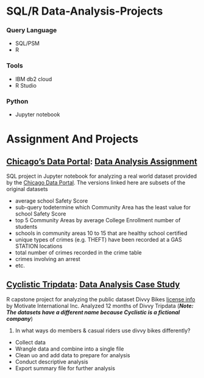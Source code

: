 # SQL/R Data-Analysis-Projects
### Query Language
* SQL/PSM
* R
### Tools
* IBM db2 cloud
* R Studio
### Python
* Jupyter notebook
# Assignment And Projects
## [Chicago’s Data Portal](https://data.cityofchicago.org/Education/Chicago-Public-Schools-Progress-Report-Cards-2011-/9xs2-f89t?cm_mmc=Email_Newsletter-_-Developer_Ed%2BTech-_-WW_WW-_-SkillsNetwork-Courses-IBMDeveloperSkillsNetwork-DB0201EN-SkillsNetwork-20127838&cm_mmca1=000026UJ&cm_mmca2=10006555&cm_mmca3=M12345678&cvosrc=email.Newsletter.M12345678&cvo_campaign=000026UJ): [Data Analysis Assignment](https://github.com/paslamu/Data-Analysis-Projects/tree/main/CSV%20DATA)

SQL project in Jupyter notebook for analyzing a real world dataset provided by the [Chicago Data Portal](https://data.cityofchicago.org/Education/Chicago-Public-Schools-Progress-Report-Cards-2011-/9xs2-f89t).
The versions linked here are subsets of the original datasets
*  average school Safety Score
*  sub-query todetermine which Community Area has the least value for school Safety Score
*  top 5 Community Areas by average College Enrollment number of students
*  schools in community areas 10 to 15 that are healthy school certified
*  unique types of crimes (e.g. THEFT) have been recorded at a GAS STATION locations
*  total number of crimes recorded in the crime table
*  crimes involving an arrest
*  etc.

## [Cyclistic Tripdata](https://divvy-tripdata.s3.amazonaws.com/index.html): [Data Analysis Case Study](https://github.com/paslamu/Data-Analysis-Projects/tree/main/R_Projects)
 
 R capstone project for analyzing the public dataset Divvy Bikes [license info]( https://www.divvybikes.com/data-license-agreement) by Motivate
 International Inc. Analyzed 12 months of Divvy Tripdata (***Note: The datasets have a different name because Cyclistic is a fictional company***)
 1. In what ways do members & casual riders use divvy bikes differently?
 -  Collect data
 -  Wrangle data and combine into a single file
 -  Clean uo and add data to prepare for analysis
 -  Conduct descriptive analysis
 -  Export summary file for further analysis

 


 
